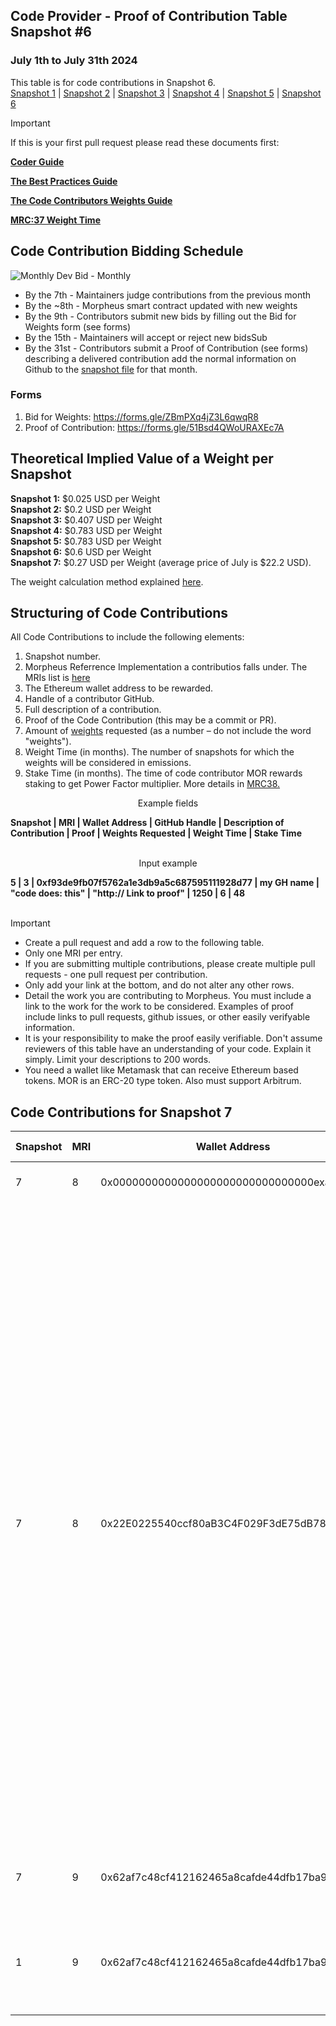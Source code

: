 ## Code Provider - Proof of Contribution Table Snapshot #6
### July 1th to July 31th 2024

This table is for code contributions in Snapshot 6.  
[Snapshot 1](https://github.com/MorpheusAIs/Docs/blob/main/Contributions/Code%20-%20Proof_Of_ContributionSnapshot1.md) | [Snapshot 2](https://github.com/MorpheusAIs/Docs/blob/main/Contributions/Code%20-%20Proof_Of_ContributionSnapshot2.md) | [Snapshot 3](https://github.com/MorpheusAIs/Docs/blob/main/Contributions/Code%20-%20Proof_Of_ContributionSnapshot3.md) | [Snapshot 4](https://github.com/MorpheusAIs/Docs/blob/main/Contributions/Code%20-%20Proof_Of_ContributionSnapshot4.md) | [Snapshot 5](https://github.com/MorpheusAIs/Docs/blob/main/Contributions/Code%20-%20Proof_Of_ContributionSnapshot5.md) | [Snapshot 6](https://github.com/MorpheusAIs/Docs/blob/main/Contributions/Code%20-%20Proof_Of_ContributionSnapshot6.md)

> [!IMPORTANT]  
> If this is your first pull request please read these documents first:
> 
> [**Coder Guide**](https://github.com/MorpheusAIs/Docs/blob/main/!KEYDOCS%20README%20FIRST!/Code%20Providers/Coder%20Guide.md)
>  
> [**The Best Practices Guide**](https://github.com/MorpheusAIs/Docs/blob/main/!KEYDOCS%20README%20FIRST!/Code%20Providers/Code%20Contributor%20Best%20Practices.md)
> 
> [**The Code Contributors Weights Guide**](https://github.com/MorpheusAIs/Docs/blob/main/!KEYDOCS%20README%20FIRST!/Code%20Providers/Code%20Contributor%20Weights%20Guide.md)
>   
> [**MRC:37 Weight Time**](https://github.com/MorpheusAIs/MRC/blob/main/IN%20PROGRESS/MRC37.md)

## Code Contribution Bidding Schedule

![Monthly Dev Bid - Monthly](https://github.com/MorpheusAIs/MRC/assets/76454555/b4c42782-ca45-4a87-9583-12357cab2e85)

- By the 7th - Maintainers judge contributions from the previous month
- By the ~8th - Morpheus smart contract updated with new weights
- By the 9th - Contributors submit new bids by filling out the Bid for Weights form (see forms) 
- By the 15th - Maintainers will accept or reject new bidsSub
- By the 31st - Contributors submit a Proof of Contribution (see forms) describing a delivered contribution add the normal information on Github to the [snapshot file](https://github.com/MorpheusAIs/Docs/tree/main/Contributions) for that month.

### Forms
1. Bid for Weights: https://forms.gle/ZBmPXq4jZ3L6qwqR8
2. Proof of Contribution: https://forms.gle/51Bsd4QWoURAXEc7A

## Theoretical Implied Value of a Weight per Snapshot
**Snapshot 1:** $0.025 USD per Weight  
**Snapshot 2:** $0.2 USD per Weight  
**Snapshot 3:** $0.407 USD per Weight  
**Snapshot 4:** $0.783 USD per Weight  
**Snapshot 5:** $0.783 USD per Weight  
**Snapshot 6:** $0.6 USD per Weight  
**Snapshot 7:** $0.27 USD per Weight (average price of July is $22.2 USD).

The weight calculation method explained [here](https://github.com/MorpheusAIs/Docs/blob/main/!KEYDOCS%20README%20FIRST!/Code%20Providers/Code%20Contributor%20Weights%20Guide.md#calculating-the-implied-value-of-weights).

## Structuring of Code Contributions

All Code Contributions to include the following elements:

1. Snapshot number.
2. Morpheus Referrence Implementation a contributios falls under. The MRIs list is [here](https://github.com/MorpheusAIs/Docs/blob/main/!KEYDOCS%20README%20FIRST!/Code%20Providers/Morpheus%20Reference%20Implementations%20(MRI).md)
3. The Ethereum wallet address to be rewarded.
4. Handle of a contributor GitHub.
5. Full description of a contribution.
6. Proof of the Code Contribution (this may be a commit or PR).
7. Amount of [weights](https://github.com/MorpheusAIs/Docs/blob/main/!KEYDOCS%20README%20FIRST!/Code%20Providers/Code%20Contributor%20Weights%20Guide.md#calculating-the-implied-value-of-weights) requested (as a number – do not include the word "weights").
8. Weight Time (in months). The number of snapshots for which the weights will be considered in emissions.
9. Stake Time (in months). The time of code contributor MOR rewards staking to get Power Factor multiplier. More details in [MRC38.](https://github.com/MorpheusAIs/MRC/blob/main/IN%20PROGRESS/MRC38.md)
   

<p align="center">Example fields</p>
<b>Snapshot | MRI | Wallet Address | GitHub Handle | Description of Contribution | Proof | Weights Requested | Weight Time | Stake Time </b>
<br><br>
<p align="center">Input example</p>
<b>5 | 3 | 0xf93de9fb07f5762a1e3db9a5c687595111928d77 | my GH name | "code does: this" | "http:// Link to proof" | 1250 | 6 | 48 </b>
<br><br>

> [!IMPORTANT]
>
> - Create a pull request and add a row to the following table.
> - Only one MRI per entry.
> - If you are submitting multiple contributions, please create multiple pull requests - one pull request per contribution.
> - Only add your link at the bottom, and do not alter any other rows.
> - Detail the work you are contributing to Morpheus. You must include a link to the work for the work to be considered. Examples of proof include links to pull requests, github issues, or other easily verifyable information.
> - It is your responsibility to make the proof easily verifiable. Don't assume reviewers of this table have an understanding of your code. Explain it simply. Limit your descriptions to 200 words.
> - You need a wallet like Metamask that can receive Ethereum based tokens. MOR is an ERC-20 type token. Also must support Arbitrum.

## Code Contributions for Snapshot 7

| **Snapshot** | **MRI** | **Wallet Address**                         | **GitHub Handle** | **Description of Contribution**        | **Proof of Contribution**   | **Weights Requested** | **Weight Time** | **Stake Time**
| ---------- | ----- | ------------------------------------------ | ----------------- | ---------------------------------- | --------------------------- | ------------- | -------- | ------ |
| 7            | 8       | 0x0000000000000000000000000000000example | contributor  | Description of Contribution  | Proof of contribution links | 1250  | 3 | 48 |
| 7            | 8       | 0x22E0225540ccf80aB3C4F029F3dE75dB785754A3 | NirmaanAI  | Developed a claiming application/dashboard that enables capital and code contributors to connect their wallets and easily claim their rewards. The application features a simple, effective UI and follows a three-step process. First, users connect their wallets to load their accrued rewards. Second, they claim these rewards to an Arbitrum receiver address of their choice. In the final step, a timer and current balance are displayed, updating in real-time when the tokens arrive, and a confirmation card shows the updated balance and the amount of reward sent to the Arbitrum wallet. Additionally, the application includes a separate page where users can track their MOR token holdings on Arbitrum without needing to connect their wallets. This application is built directly on top of the distribution contract, ensuring direct interaction with the contract through our efficient and aesthetically pleasing UI. The streamlined claim process guarantees complete security while providing a seamless user experience. | [MOR Rewards Claim App](https://testing-2nm.pages.dev/) | 14000  | 11 | 0 |
| 7 | 9 | 0x62af7c48cf412162465a8cafde44dfb17ba96038 | antonb | Setup Morpheus Gitbook, pay for premium, fill with basic content that will be extended over time | [Morpheus Gitbook](https://morpheusai.gitbook.io/docs) | 35000  | 12 | 57 |
| 1 | 9 | 0x62af7c48cf412162465a8cafde44dfb17ba96038 | antonb | Support of MOR rewards staking launch, contract and dashboard testing and providing feedback, creating of testnet and mainnet guides and FAQ | [Testnet Guide](https://github.com/MorpheusAIs/Docs/blob/main/!KEYDOCS%20README%20FIRST!/FAQs%20%26%20Guides/Guides/MOR/Testnet/MOR%20Rewards%20Staking%20Testnet%20Contract%20Guide.md), [Mainnet Guide](https://github.com/MorpheusAIs/Docs/blob/main/!KEYDOCS%20README%20FIRST!/FAQs%20%26%20Guides/Guides/MOR/Mainnet/MOR%20Rewards%20Staking%20Mainnet%20Contract%20Guide.md), [FAQ](https://github.com/MorpheusAIs/Docs/blob/main/!KEYDOCS%20README%20FIRST!/FAQs%20%26%20Guides/MOR%20Rewards%20Staking%20FAQ.md) | 15000  | 4 | 57 |
